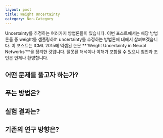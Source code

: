 ```yaml
---
layout: post
title: Weight Uncertainty
category: Non-Category
---
```


Uncertainty를 추정하는 여러가지 방법론들이 있습니다.
이번 포스트에서는 해당 방법론들 중 weight를 샘플링하여 uncertainty를 추정하는 방법론에 대해서 살펴보겠습니다.
이 포스트는 ICML 2015에 억셉된 논문 **'Weight Uncertainty in Neural Networks'**을 정리한 것입니다.
잘못된 해석이나 이해가 포함될 수 있으니 첨언과 조언은 언제나 환영합니다.
  
## 어떤 문제를 풀고자 하는가?

## 푸는 방법은?

## 실험 결과는?

## 기존의 연구 방향은?

